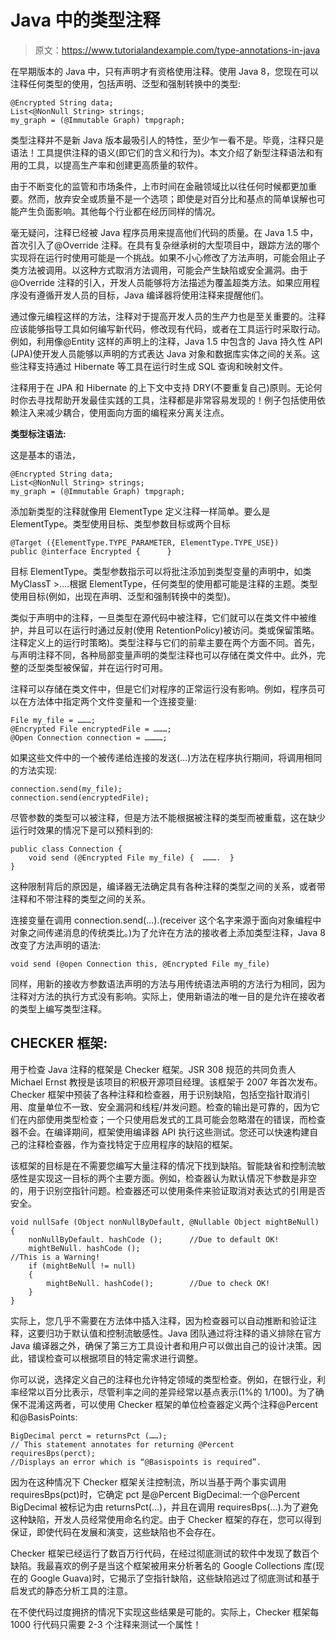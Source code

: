 # Java 中的类型注释

> 原文：<https://www.tutorialandexample.com/type-annotations-in-java>

在早期版本的 Java 中，只有声明才有资格使用注释。使用 Java 8，您现在可以注释任何类型的使用，包括声明、泛型和强制转换中的类型:

```
@Encrypted String data;
List<@NonNull String> strings;
my_graph = (@Immutable Graph) tmpgraph;
```

类型注释并不是新 Java 版本最吸引人的特性，至少乍一看不是。毕竟，注释只是语法！工具提供注释的语义(即它们的含义和行为)。本文介绍了新型注释语法和有用的工具，以提高生产率和创建更高质量的软件。

由于不断变化的监管和市场条件，上市时间在金融领域比以往任何时候都更加重要。然而，放弃安全或质量不是一个选项；即使是对百分比和基点的简单误解也可能产生负面影响。其他每个行业都在经历同样的情况。

毫无疑问，注释已经被 Java 程序员用来提高他们代码的质量。在 Java 1.5 中，首次引入了@Override 注释。在具有复杂继承树的大型项目中，跟踪方法的哪个实现将在运行时使用可能是一个挑战。如果不小心修改了方法声明，可能会阻止子类方法被调用。以这种方式取消方法调用，可能会产生缺陷或安全漏洞。由于@Override 注释的引入，开发人员能够将方法描述为覆盖超类方法。如果应用程序没有遵循开发人员的目标，Java 编译器将使用注释来提醒他们。

通过像元编程这样的方法，注释对于提高开发人员的生产力也是至关重要的。注释应该能够指导工具如何编写新代码，修改现有代码，或者在工具运行时采取行动。例如，利用像@Entity 这样的声明上的注释，Java 1.5 中包含的 Java 持久性 API (JPA)使开发人员能够以声明的方式表达 Java 对象和数据库实体之间的关系。这些注释支持通过 Hibernate 等工具在运行时生成 SQL 查询和映射文件。

注释用于在 JPA 和 Hibernate 的上下文中支持 DRY(不要重复自己)原则。无论何时你去寻找帮助开发最佳实践的工具，注释都是非常容易发现的！例子包括使用依赖注入来减少耦合，使用面向方面的编程来分离关注点。

**类型标注语法:**

这是基本的语法，

```
@Encrypted String data;
List<@NonNull String> strings;
my_graph = (@Immutable Graph) tmpgraph;
```

添加新类型的注释就像用 ElementType 定义注释一样简单。要么是 ElementType。类型使用目标、类型参数目标或两个目标

```
@Target ({ElementType.TYPE_PARAMETER, ElementType.TYPE_USE})
public @interface Encrypted {      } 
```

目标 ElementType。类型参数指示可以将批注添加到类型变量的声明中，如类 MyClassT >....根据 ElementType，任何类型的使用都可能是注释的主题。类型使用目标(例如，出现在声明、泛型和强制转换中的类型)。

类似于声明中的注释，一旦类型在源代码中被注释，它们就可以在类文件中被维护，并且可以在运行时通过反射(使用 RetentionPolicy)被访问。类或保留策略。注释定义上的运行时策略)。类型注释与它们的前辈主要在两个方面不同。首先，与声明注释不同，各种局部变量声明的类型注释也可以存储在类文件中。此外，完整的泛型类型被保留，并在运行时可用。

注释可以存储在类文件中，但是它们对程序的正常运行没有影响。例如，程序员可以在方法体中指定两个文件变量和一个连接变量:

```
File my_file = ………;
@Encrypted File encryptedFile = ………;
@Open Connection connection = …………; 
```

如果这些文件中的一个被传递给连接的发送(...)方法在程序执行期间，将调用相同的方法实现:

```
connection.send(my_file);
connection.send(encryptedFile);
```

尽管参数的类型可以被注释，但是方法不能根据被注释的类型而被重载，这在缺少运行时效果的情况下是可以预料到的:

```
public class Connection {
	void send (@Encrypted File my_file) {  ……….  }
} 
```

这种限制背后的原因是，编译器无法确定具有各种注释的类型之间的关系，或者带注释和不带注释的类型之间的关系。

连接变量在调用 connection.send(...).(receiver 这个名字来源于面向对象编程中对象之间传递消息的传统类比。)为了允许在方法的接收者上添加类型注释，Java 8 改变了方法声明的语法:

```
void send (@open Connection this, @Encrypted File my_file)
```

同样，用新的接收方参数语法声明的方法与用传统语法声明的方法行为相同，因为注释对方法的执行方式没有影响。实际上，使用新语法的唯一目的是允许在接收者的类型上编写类型注释。

## CHECKER 框架:

用于检查 Java 注释的框架是 Checker 框架。JSR 308 规范的共同负责人 Michael Ernst 教授是该项目的积极开源项目经理。该框架于 2007 年首次发布。Checker 框架中预装了各种注释和检查器，用于识别缺陷，包括空指针取消引用、度量单位不一致、安全漏洞和线程/并发问题。检查的输出是可靠的，因为它们在内部使用类型检查；一个只使用启发式的工具可能会忽略潜在的错误，而检查器不会。在编译期间，框架使用编译器 API 执行这些测试。您还可以快速构建自己的注释检查器，作为查找特定于应用程序的缺陷的框架。

该框架的目标是在不需要您编写大量注释的情况下找到缺陷。智能缺省和控制流敏感性是实现这一目标的两个主要方面。例如，检查器认为默认情况下参数是非空的，用于识别空指针问题。检查器还可以使用条件来验证取消对表达式的引用是否安全。

```
void nullSafe (Object nonNullByDefault, @Nullable Object mightBeNull)
{
	nonNullByDefault. hashCode ();		//Due to default OK!
	mightBeNull. hashCode ();			
//This is a Warning!
	if (mightBeNull != null)
	{
		mightBeNull. hashCode(); 		//Due to check OK!
	}
} 
```

实际上，您几乎不需要在方法体中插入注释，因为检查器可以自动推断和验证注释，这要归功于默认值和控制流敏感性。Java 团队通过将注释的语义排除在官方 Java 编译器之外，确保了第三方工具设计者和用户可以做出自己的设计决策。因此，错误检查可以根据项目的特定需求进行调整。

你可以说，选择定义自己的注释也允许特定领域的类型检查。例如，在银行业，利率经常以百分比表示，尽管利率之间的差异经常以基点表示(1%的 1/100)。为了确保不混淆这两者，可以使用 Checker 框架的单位检查器定义两个注释@Percent 和@BasisPoints:

```
BigDecimal perct = returnsPct (……);		
// This statement annotates for returning @Percent
requiresBps(perct);	
//Displays an error which is “@Basispoints is required”. 
```

因为在这种情况下 Checker 框架关注控制流，所以当基于两个事实调用 requiresBps(pct)时，它确定 pct 是@Percent BigDecimal:一个@Percent BigDecimal 被标记为由 returnsPct(...)，并且在调用 requiresBps(...).为了避免这种缺陷，开发人员经常使用命名约定。由于 Checker 框架的存在，您可以得到保证，即使代码在发展和演变，这些缺陷也不会存在。

Checker 框架已经运行了数百万行代码，在经过彻底测试的软件中发现了数百个缺陷。我最喜欢的例子是当这个框架被用来分析著名的 Google Collections 库(现在的 Google Guava)时，它揭示了空指针缺陷，这些缺陷逃过了彻底测试和基于启发式的静态分析工具的注意。

在不使代码过度拥挤的情况下实现这些结果是可能的。实际上，Checker 框架每 1000 行代码只需要 2-3 个注释来测试一个属性！